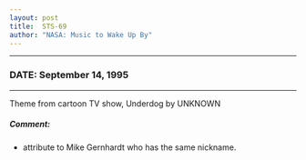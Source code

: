 ```yaml
---
layout: post
title:  STS-69
author: "NASA: Music to Wake Up By"
---
```


----
### DATE: September 14, 1995
----
Theme from cartoon TV show, Underdog by UNKNOWN

##### Comment:
* attribute to Mike Gernhardt who has the same nickname.
